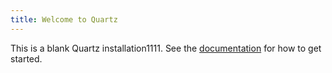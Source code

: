 ```yaml
---
title: Welcome to Quartz
---
```


This is a blank Quartz installation1111.
See the [documentation](https://quartz.jzhao.xyz) for how to get started.
